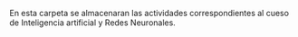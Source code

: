 En esta carpeta se almacenaran las actividades correspondientes al cueso de Inteligencia artificial y Redes Neuronales.

